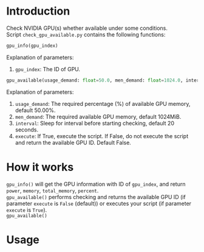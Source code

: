 # Introduction
Check NVIDIA GPU(s) whether available under some conditions.  
Script ```check_gpu_available.py``` contains the following functions:  
```python
gpu_info(gpu_index)
```
Explanation of parameters: 
1. ```gpu_index```: The ID of GPU.

```python
gpu_available(usage_demand: float=50.0, men_demand: float=1024.0, interval: int=20, execute: bool=False)
```
Explanation of parameters: 
1. ```usage_demand```: The required percentage (%) of available GPU memory, default 50.00%.
2. ```men_demand```: The required available GPU memory, default 1024MiB. 
3. ```interval```: Sleep for interval before starting checking, default 20 seconds.
4. ```execute```: If True, execute the script. If False, do not execute the script and return the available GPU ID. Default False.


# How it works
```gpu_info()``` will get the GPU information with ID of ```gpu_index```, and return ```power```, ```memory```, ```total_memory```, ```percent```.  
```gpu_available()``` performs checking and returns the available GPU ID (if parameter ```execute``` is ```False``` (default)) or executes your script (if parameter ```execute``` is ```True```).  
```gpu_available()``` 



# Usage
